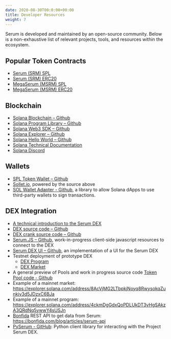 ```yaml
---
date: 2020-08-30T00:0:00+00:00
title: Developer Resources
weight: 7
---
```


Serum is developed and maintained by an open-source community. Below is a non-exhaustive list of relevant projects, tools, and resources within the ecosystem.

## Popular Token Contracts

- [Serum (SRM) SPL](https://explorer.solana.com/address/SRMuApVNdxXokk5GT7XD5cUUgXMBCoAz2LHeuAoKWRt)
- [Serum (SRM) ERC20](https://etherscan.io/token/0x476c5e26a75bd202a9683ffd34359c0cc15be0ff)
- [MegaSerum (MSRM) SPL](https://explorer.solana.com/address/MSRMcoVyrFxnSgo5uXwone5SKcGhT1KEJMFEkMEWf9L)
- [MegaSerum (MSRM) ERC20](https://etherscan.io/token/0x1320c8c64b9f2eAa851F70702e6C9FC1EE4E8Ce4)

## Blockchain

- [Solana Blockchain – Github](https://github.com/solana-labs/solana)
- [Solana Program Library – Github](https://github.com/solana-labs/solana-program-library)
- [Solana Web3 SDK – Github](https://github.com/solana-labs/solana-web3.js)
- [Solana Explorer – Github](https://github.com/solana-labs/solana/tree/master/explorer)
- [Solana Hello World – Github](https://github.com/solana-labs/example-helloworld)
- [Solana Technical Documentation](https://docs.solana.com/)
- [Solana Discord](https://solana.com/discord)

## Wallets

- [SPL Token Wallet – Github](https://github.com/serum-foundation/spl-token-wallet)
- [Sollet.io](https://sollet.io/), powered by the source above
- [SOL Wallet Adapter - Github](https://github.com/project-serum/sol-wallet-adapter), a library to allow Solana dApps to use third-party wallets to sign transactions.

## DEX Integration

- [A technical introduction to the Serum DEX](https://docs.google.com/document/d/1isGJES4jzQutI0GtQGuqtrBUqeHxl_xJNXdtOv4SdII/edit?usp=sharing)
- [DEX source code – Github](https://github.com/project-serum/serum-dex)
- [DEX crank source code – Github](https://github.com/project-serum/serum-dex/blob/master/crank/src/main.rs#L297)
- [Serum.JS – Github](https://github.com/project-serum/serum-js), work-in-progress client-side javascript resources to connect to the DEX
- [Serum DEX UI – Github](https://github.com/project-serum/serum-dex-ui), an implementation of a UI for the Serum DEX
- Testnet deployment of prototype DEX
  - [DEX Program](https://explorer.solana.com/address/9JipvuvjcirpYf8mzYQtozXeYtQLWY67LaZCiANSMNgs)
  - [DEX Market](https://explorer.solana.com/address/2tJ2LVReFCZF81Ej4MAQHEr1kRSmk6QQ5XSnzjC9KJNj)
- A general preview of Pools and work in progress source code [Token Pool code - Github](https://github.com/project-serum/serum-dex/tree/pool-wip)
- Example of a mainnet market: https://explorer.solana.com/address/8AcVjMG2LTbpkjNoyq8RwysokqZunkjy3d5JDzxC6BJa
- Example of a mainnet program: https://explorer.solana.com/address/4ckmDgGdxQoPDLUkDT3vHgSAkzA3QRdNq5ywwY4sUSJn
- [Bonfida](https://bonfida.com/) REST API to get data from Serum: https://bonfida.com/blog/articles/serum-api
- [PySerum - GitHub](https://github.com/serum-community/pyserum): Python client library for interacting with the Project Serum DEX.
